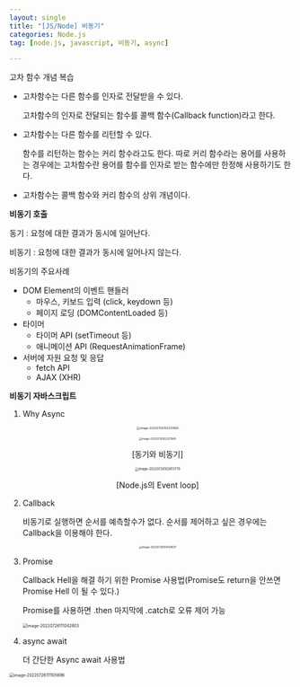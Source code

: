 ```yaml
---
layout: single
title: "[JS/Node] 비동기"
categories: Node.js
tag: [node.js, javascript, 비동기, async]

---
```


고차 함수 개념 복습

- 고차함수는 다른 함수를 인자로 전달받을 수 있다.

  고차함수의 인자로 전달되는 함수를 콜백 함수(Callback function)라고 한다.

- 고차함수는 다른 함수를 리턴할 수 있다.

  함수를 리턴하는 함수는 커리 함수라고도 한다. 따로 커리 함수라는 용어를 사용하는 경우에는 고차함수란 용어를 함수를 인자로 받는 함수에만 한정해 사용하기도 한다.

- 고차함수는 콜백 함수와 커리 함수의 상위 개념이다.

**비동기 호출**

동기 : 요청에 대한 결과가 동시에 일어난다.

비동기 : 요청에 대한 결과가 동시에 일어나지 않는다.

비동기의 주요사례

- DOM Element의 이벤트 핸들러
  - 마우스, 키보드 입력 (click, keydown 등)
  - 페이지 로딩 (DOMContentLoaded 등)
- 타이머
  - 타이머 API (setTimeout 등)
  - 애니메이션 API (RequestAnimationFrame)
- 서버에 자원 요청 및 응답
  - fetch API
  - AJAX (XHR)

**비동기 자바스크립트**

1. Why Async

   <center>
   <img src="../../images/2022-07-26-nj_third/image-20220726102231693.png" alt="image-20220726102231693" style="zoom:37%;" />

   <img src="../../images/2022-07-26-nj_third/image-20220726102327845.png" alt="image-20220726102327845" style="zoom: 32.3%;" /><br>

   [동기와 비동기]<br>

   <img src="../../images/2022-07-26-nj_third/image-20220726102851779.png" alt="image-20220726102851779" style="zoom:40%;" /><br>

   [Node.js의 Event loop]</center>

2. Callback

   비동기로 실행하면 순서를 예측할수가 없다. 순서를 제어하고 싶은 경우에는 Callback을 이용해야 한다.

   <center>

   <img src="../../images/2022-07-26-nj_third/image-20220726104130607.png" alt="image-20220726104130607" style="zoom: 33%;" />

   </center>

3. Promise

   Callback Hell을 해결 하기 위한 Promise 사용법(Promise도 return을 안쓰면 Promise Hell 이 될 수 있다.)

   Promise를 사용하면 .then 마지막에 .catch로 오류 제어 가능

   <img src="../../images/2022-07-26-nj_third/image-20220726111042803.png" alt="image-20220726111042803" style="zoom: 50%;" />

   

4. async await

   더 간단한 Async await 사용법

<img src="../../images/2022-07-26-nj_third/image-20220726111105696.png" alt="image-20220726111105696" style="zoom:50%;" />